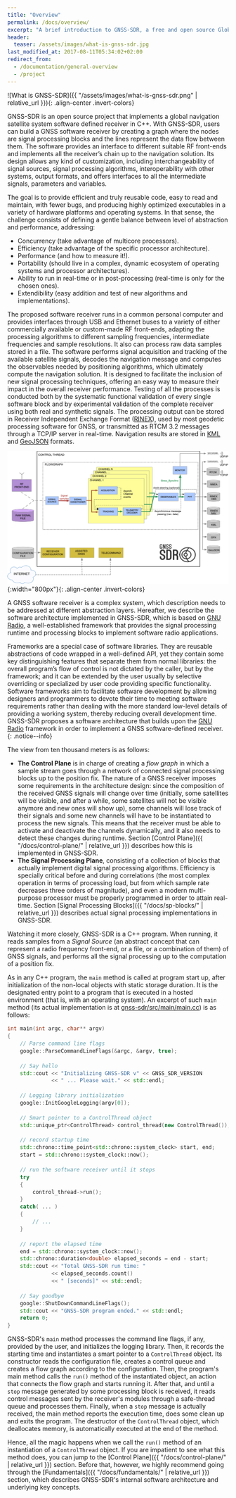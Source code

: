 ```yaml
---
title: "Overview"
permalink: /docs/overview/
excerpt: "A brief introduction to GNSS-SDR, a free and open source Global Navigation Satellite System software-defined receiver."
header:
  teaser: /assets/images/what-is-gnss-sdr.jpg
last_modified_at: 2017-08-11T05:34:02+02:00
redirect_from:
  - /documentation/general-overview
  - /project
---
```


![What is GNSS-SDR]({{ "/assets/images/what-is-gnss-sdr.png" | relative_url }}){: .align-center .invert-colors}

GNSS-SDR is an open source project that implements a global navigation satellite system software defined receiver in C++. With GNSS-SDR, users can build a GNSS software receiver by creating a graph where the nodes are signal processing blocks and the lines represent the data flow between them. The software provides an interface to different suitable RF front-ends and implements all the receiver’s chain up to the navigation solution. Its design allows any kind of customization, including interchangeability of signal sources, signal processing algorithms, interoperability with other systems, output formats, and offers interfaces to all the intermediate signals, parameters and variables.

The goal is to provide efficient and truly reusable code, easy to read and maintain, with fewer bugs, and producing highly optimized executables in a variety of hardware platforms and operating systems. In that sense, the challenge consists of defining a gentle balance between level of abstraction and performance, addressing:

 * Concurrency (take advantage of multicore processors).
 * Efficiency (take advantage of the specific processor architecture).
 * Performance (and how to measure it!).
 * Portability (should live in a complex, dynamic ecosystem of operating systems and processor architectures).
 * Ability to run in real-time or in post-processing (real-time is only for the chosen ones).
 * Extendibility (easy addition and test of new algorithms and implementations).

The proposed software receiver runs in a common personal computer and provides interfaces through USB and Ethernet buses to a variety of either commercially available or custom-made RF front-ends, adapting the processing algorithms to different sampling frequencies, intermediate frequencies and sample resolutions. It also can process raw data samples stored in a file. The software performs signal acquisition and tracking of the available satellite signals, decodes the navigation message and computes the observables needed by positioning algorithms, which ultimately compute the navigation solution. It is designed to facilitate the inclusion of new signal processing techniques, offering an easy way to measure their impact in the overall receiver performance. Testing of all the processes is conducted both by the systematic functional validation of every single software block and by experimental validation of the complete receiver using both real and synthetic signals. The processing output can be stored in Receiver Independent Exchange Format ([RINEX](https://en.wikipedia.org/wiki/RINEX)), used by most geodetic processing software for GNSS, or transmitted as RTCM 3.2 messages through a TCP/IP server in real-time. Navigation results are stored in [KML](https://www.opengeospatial.org/standards/kml) and [GeoJSON](https://geojson.org/) formats.


![Block diagram](https://raw.githubusercontent.com/gnss-sdr/gnss-sdr/next/docs/doxygen/images/GeneralBlockDiagram.png){:width="800px"}{: .align-center .invert-colors}


A GNSS software receiver is a complex system, which description needs to be addressed at different abstraction layers. Hereafter, we describe the software architecture implemented in GNSS-SDR, which is based on [GNU Radio](https://www.gnuradio.org), a well-established framework that provides the signal processing runtime and processing blocks to implement software radio applications.

Frameworks are a special case of software libraries. They are reusable abstractions of code wrapped in a well-defined API, yet they contain some key distinguishing features that separate them from normal libraries: the overall program’s flow of control is not dictated by the caller, but by the framework; and it can be extended by the user usually by selective overriding or specialized by user code providing specific functionality. Software frameworks aim to facilitate software development by allowing designers and programmers to devote their time to meeting software requirements rather than dealing with the more standard low-level details of providing a working system, thereby reducing overall development time. GNSS-SDR proposes a software architecture that builds upon the [GNU Radio](https://www.gnuradio.org) framework in order to implement a GNSS software-defined receiver.
{: .notice--info}

The view from ten thousand meters is as follows:

* **The Control Plane** is in charge of creating a _flow graph_ in which a sample stream goes through a network of connected signal processing blocks up to the position fix. The nature of a GNSS receiver imposes some requirements in the architecture design: since the composition of the received GNSS signals will change over time (initially, some satellites will be visible, and after a while, some satellites will not be visible anymore and new ones will show up), some channels will lose track of their signals and some new channels will have to be instantiated to process the new signals. This means that the receiver must be able to activate and deactivate the channels dynamically, and it also needs to detect these changes during runtime. Section [Control Plane]({{ "/docs/control-plane/" | relative_url }}) describes how this is implemented in GNSS-SDR.
* **The Signal Processing Plane**, consisting of a collection of blocks that actually implement digital signal processing algorithms. Efficiency is specially critical before and during correlations (the most complex operation in terms of processing load, but from which sample rate decreases three orders of magnitude), and even a modern multi-purpose processor must be properly programmed in order to attain real-time. Section [Signal Processing Blocks]({{ "/docs/sp-blocks/" | relative_url }}) describes actual signal processing implementations in GNSS-SDR.


Watching it more closely, GNSS-SDR is a C++ program. When running, it reads samples from a _Signal Source_ (an abstract concept that can represent a radio frequency front-end, or a file, or a combination of them) of GNSS signals, and performs all the signal processing up to the computation of a position fix.

As in any C++ program, the ```main``` method is called at program start up, after initialization of the non-local objects with static storage duration. It is the designated entry point to a program that is executed in a hosted environment (that is, with an operating system). An excerpt of such ```main``` method (its actual implementation is at [gnss-sdr/src/main/main.cc](https://github.com/gnss-sdr/gnss-sdr/blob/master/src/main/main.cc)) is as follows:

```cpp
int main(int argc, char** argv)
{
    // Parse command line flags
    google::ParseCommandLineFlags(&argc, &argv, true);

    // Say hello
    std::cout << "Initializing GNSS-SDR v" << GNSS_SDR_VERSION
              << " ... Please wait." << std::endl;

    // Logging library initialization
    google::InitGoogleLogging(argv[0]);

    // Smart pointer to a ControlThread object
    std::unique_ptr<ControlThread> control_thread(new ControlThread());

    // record startup time
    std::chrono::time_point<std::chrono::system_clock> start, end;
    start = std::chrono::system_clock::now();

    // run the software receiver until it stops
    try
    {
        control_thread->run();
    }
    catch( ... )
    {
        // ...
    }

    // report the elapsed time
    end = std::chrono::system_clock::now();
    std::chrono::duration<double> elapsed_seconds = end - start;
    std::cout << "Total GNSS-SDR run time: "
              << elapsed_seconds.count()
              << " [seconds]" << std::endl;

    // Say goodbye
    google::ShutDownCommandLineFlags();
    std::cout << "GNSS-SDR program ended." << std::endl;
    return 0;
}
```

GNSS-SDR's ```main``` method processes the command line flags, if any, provided by the user, and initializes the logging library. Then, it records the starting time and instantiates a smart pointer to a ```ControlThread``` object. Its constructor reads the configuration file, creates a control queue and creates a flow graph according to the configuration. Then, the program's main method calls the ```run()``` method of the instantiated object, an action that connects the flow graph and starts running it. After that, and until a ```stop``` message generated by some processing block is received, it reads control messages sent by the receiver's modules through a safe-thread queue and processes them. Finally, when a ```stop``` message is actually received, the main method reports the execution time, does some clean up and exits the program. The destructor of the ```ControlThread``` object, which deallocates memory, is automatically executed at the end of the method.

Hence, all the magic happens when we call the ```run()``` method of an instantiation of a  ```ControlThread``` object. If you are impatient to see what this method does, you can jump to the [Control Plane]({{ "/docs/control-plane/" | relative_url }}) section. Before that, however, we highly recommend going through the [Fundamentals]({{ "/docs/fundamentals/" | relative_url }}) section, which describes GNSS-SDR's internal software architecture and underlying key concepts.


<link rel="prerender" href="{{ "/docs/fundamentals/" | relative_url }}" />
